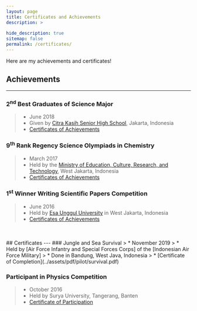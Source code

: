 ```yaml
---
layout: page
title: Certificates and Achievements
description: >
  
hide_description: true
sitemap: false
permalink: /certificates/
---
```

Here are my achievements and certificates!

## Achievements
---
### 2<sup>nd</sup> Best Graduates of Science Major
> * June 2018
> * Given by [Citra Kasih Senior High School], Jakarta, Indonesia
> * [Certificates of Achievements](../assets/pdf/high_school/second_best_graduates.pdf)

### 9<sup>th</sup> Rank Regency Science Olympiads in Chemistry
> * March 2017
> * Held by the [Ministry of Education, Culture, Research, and Technology], West Jakarta, Indonesia
> * [Certificates of Achievements](../assets/pdf/high_school/chemistry.pdf)

### 1<sup>st</sup> Winner Writing Scientific Papers Competition
> * June 2016
> * Held by [Esa Unggul University] in West Jakarta, Indonesia
> * [Certificates of Achievements](../assets/pdf/high_school/esa_unggul.pdf)

<br>
<br>
## Certificates
---
### Jungle and Sea Survival
> * November 2019
> * Held by [Air Force Infantry and Special Forces Corps] of the [Indonesian Air Force Military]
> * Done in Bandung, West Java, Indonesia
> * [Certificate of Completion](../assets/pdf/pilot/survival.pdf)

### Participant in Physics Competition
> * October 2016
> * Held by Surya University, Tangerang, Banten
> * [Certificate of Participation](../assets/pdf/high_school/physics_epic.pdf)

[Citra Kasih Senior High School]: https://citrakasih.sch.id/sckjakarta/
[Ministry of Education, Culture, Research, and Technology]: https://www.kemdikbud.go.id/main/
[Esa Unggul University]: https://www.esaunggul.ac.id/?lang=en
[Air Force Infantry and Special Forces Corps]: https://en.wikipedia.org/wiki/Kopasgat
[Indonesian Air Force Military]: https://tni-au.mil.id/
